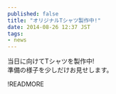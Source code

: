```yaml
---
published: false
title: "オリジナルTシャツ製作中!"
date: 2014-08-26 12:37 JST
tags:
- news
---
```

当日に向けてTシャツを製作中!  
準備の様子を少しだけお見せします。

!READMORE